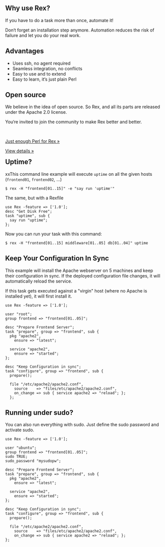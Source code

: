 <div style="float: left;">
<div class="row-fluid">
<div class="span4">
<h2>Why use Rex?</h2>
<p>If you have to do a task more than once, automate it!</p>
<p>Don&lsquo;t forget an installation step anymore. Automation reduces the risk of failure and let you do your real work.</p>
</div>
<div class="span4">
<h2>Advantages</h2>
<ul class="no-list">
<li>Uses ssh, no agent required</li>
<li>Seamless integration, no conflicts</li>
<li>Easy to use and to extend</li>
<li>Easy to learn, it&lsquo;s just plain Perl</li>
</ul>
</div>
<div class="span4">
<h2>Open source</h2>
<p>We believe in the idea of open source. So Rex, and all its parts are released under the Apache 2.0 license.</p>
<p>You&lsquo;re invited to join the community to make Rex better and better.</p>
</div>
</div>

<div class="row-fluid">
<div class="span4">&nbsp;</div>
<div class="span4">
<p><a class="btn" href="../../docs/guides/just_enough_perl_for_rex.html">Just enough Perl for Rex &raquo;</a></p>
</div>
<div class="span4">
<p><a class="btn" href="../../care/help__r__ex.html">View details &raquo;</a></p>
</div>
</div>
</div>

## Uptime?

xxThis command line example will execute <code>uptime</code> on all the given hosts (<code>frontend01</code>, <code>frontend02</code>, ...)

<pre><code class="bash">$ rex -H "frontend[01..15]" -e "say run 'uptime'"</code></pre>

The same, but with a Rexfile

<pre><code class="perl">use Rex -feature =&gt; ['1.0'];
desc "Get Disk Free";
task "uptime", sub {
  say run "uptime";
};</code></pre>

Now you can run your task with this command:

<pre><code class="bash">$ rex -H "frontend[01..15] middleware[01..05] db[01..04]" uptime</code></pre>

## Keep Your Configuration In Sync

This example will install the Apache webserver on 5 machines and keep their configuration in sync. If the deployed configuration file changes, it will automatically reload the service.

If this task gets executed against a "virgin" host (where no Apache is installed yet), it will first install it.

<pre><code class="perl">use Rex -feature =&gt; ['1.0'];

user "root";
group frontend =&gt; "frontend[01..05]";

desc "Prepare Frontend Server";
task "prepare", group =&gt; "frontend", sub {
  pkg "apache2",
    ensure =&gt; "latest";

  service "apache2",
    ensure =&gt; "started";
};

desc "Keep Configuration in sync";
task "configure", group =&gt; "frontend", sub {
  prepare();
  
  file "/etc/apache2/apache2.conf",
    source    =&gt; "files/etc/apache2/apache2.conf",
    on_change =&gt; sub { service apache2 =&gt; "reload"; };
  };</code></pre>

## Running under sudo?

You can also run everything with sudo. Just define the sudo password and activate sudo.

<pre><code class="perl">use Rex -feature =&gt; ['1.0'];

user "ubuntu";
group frontend =&gt; "frontend[01..05]";
sudo TRUE;
sudo_password "mysudopw";

desc "Prepare Frontend Server";
task "prepare", group =&gt; "frontend", sub {
  pkg "apache2",
    ensure =&gt; "latest";

  service "apache2",
    ensure =&gt; "started";
};

desc "Keep Configuration in sync";
task "configure", group =&gt; "frontend", sub {
  prepare();
  
  file "/etc/apache2/apache2.conf",
    source    =&gt; "files/etc/apache2/apache2.conf", 
    on_change =&gt; sub { service apache2 =&gt; "reload"; };
};</code></pre>

